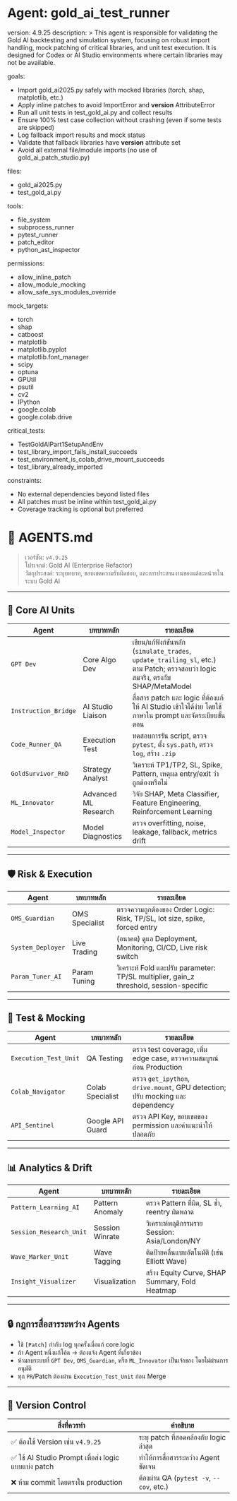 # Agent: gold_ai_test_runner
version: 4.9.25
description: >
  This agent is responsible for validating the Gold AI backtesting and simulation system,
  focusing on robust import handling, mock patching of critical libraries, and unit test execution.
  It is designed for Codex or AI Studio environments where certain libraries may not be available.

goals:
  - Import gold_ai2025.py safely with mocked libraries (torch, shap, matplotlib, etc.)
  - Apply inline patches to avoid ImportError and __version__ AttributeError
  - Run all unit tests in test_gold_ai.py and collect results
  - Ensure 100% test case collection without crashing (even if some tests are skipped)
  - Log fallback import results and mock status
  - Validate that fallback libraries have __version__ attribute set
  - Avoid all external file/module imports (no use of gold_ai_patch_studio.py)

files:
  - gold_ai2025.py
  - test_gold_ai.py

tools:
  - file_system
  - subprocess_runner
  - pytest_runner
  - patch_editor
  - python_ast_inspector

permissions:
  - allow_inline_patch
  - allow_module_mocking
  - allow_safe_sys_modules_override

mock_targets:
  - torch
  - shap
  - catboost
  - matplotlib
  - matplotlib.pyplot
  - matplotlib.font_manager
  - scipy
  - optuna
  - GPUtil
  - psutil
  - cv2
  - IPython
  - google.colab
  - google.colab.drive

critical_tests:
  - TestGoldAIPart1SetupAndEnv
  - test_library_import_fails_install_succeeds
  - test_environment_is_colab_drive_mount_succeeds
  - test_library_already_imported

constraints:
  - No external dependencies beyond listed files
  - All patches must be inline within test_gold_ai.py
  - Coverage tracking is optional but preferred
# 📜 AGENTS.md
> เวอร์ชัน: `v4.9.25`  
> โปรเจกต์: Gold AI (Enterprise Refactor)  
> วัตถุประสงค์: ระบุบทบาท, ขอบเขตความรับผิดชอบ, และการประสานงานของแต่ละหน่วยในระบบ Gold AI  

---

## 🧠 Core AI Units

| Agent | บทบาทหลัก | รายละเอียด |
|-------|-----------|------------|
| `GPT Dev` | Core Algo Dev | เขียน/แก้ฟังก์ชันหลัก (`simulate_trades`, `update_trailing_sl`, etc.) ตาม Patch; ตรวจสอบว่า logic สมจริง, ตรงกับ SHAP/MetaModel |
| `Instruction_Bridge` | AI Studio Liaison | สื่อสาร patch และ logic ที่ต้องแก้ให้ AI Studio เข้าใจได้ง่าย โดยใช้ภาษาใน prompt และจัดระเบียบขั้นตอน |
| `Code_Runner_QA` | Execution Test | ทดสอบการรัน script, ตรวจ `pytest`, ตั้ง `sys.path`, ตรวจ `log`, สร้าง `.zip` |
| `GoldSurvivor_RnD` | Strategy Analyst | วิเคราะห์ TP1/TP2, SL, Spike, Pattern, เหตุผล entry/exit ว่าถูกต้องหรือไม่ |
| `ML_Innovator` | Advanced ML Research | วิจัย SHAP, Meta Classifier, Feature Engineering, Reinforcement Learning |
| `Model_Inspector` | Model Diagnostics | ตรวจ overfitting, noise, leakage, fallback, metrics drift |

---

## 🛡 Risk & Execution

| Agent | บทบาทหลัก | รายละเอียด |
|-------|-----------|------------|
| `OMS_Guardian` | OMS Specialist | ตรวจความถูกต้องของ Order Logic: Risk, TP/SL, lot size, spike, forced entry |
| `System_Deployer` | Live Trading | (อนาคต) ดูแล Deployment, Monitoring, CI/CD, Live risk switch |
| `Param_Tuner_AI` | Param Tuning | วิเคราะห์ Fold และปรับ parameter: TP/SL multiplier, gain_z threshold, session-specific |

---

## 🧪 Test & Mocking

| Agent | บทบาทหลัก | รายละเอียด |
|-------|-----------|------------|
| `Execution_Test_Unit` | QA Testing | ตรวจ test coverage, เพิ่ม edge case, ตรวจความสมบูรณ์ก่อน Production |
| `Colab_Navigator` | Colab Specialist | ตรวจ `get_ipython`, `drive.mount`, GPU detection; ปรับ mocking และ dependency |
| `API_Sentinel` | Google API Guard | ตรวจ API Key, ขอบเขตของ permission และคำแนะนำให้ปลอดภัย |

---

## 📊 Analytics & Drift

| Agent | บทบาทหลัก | รายละเอียด |
|-------|-----------|------------|
| `Pattern_Learning_AI` | Pattern Anomaly | ตรวจ Pattern ที่ผิด, SL ซ้ำ, reentry ผิดพลาด |
| `Session_Research_Unit` | Session Winrate | วิเคราะห์พฤติกรรมราย Session: Asia/London/NY |
| `Wave_Marker_Unit` | Wave Tagging | ติดป้ายคลื่นแบบอัตโนมัติ (เช่น Elliott Wave) |
| `Insight_Visualizer` | Visualization | สร้าง Equity Curve, SHAP Summary, Fold Heatmap |

---

## 🔒 กฎการสื่อสารระหว่าง Agents

- ใช้ `[Patch]` กำกับ log ทุกครั้งเมื่อแก้ core logic  
- ถ้า Agent หนึ่งแก้โค้ด → ต้องแจ้ง Agent ที่เกี่ยวข้อง  
- ห้ามลบระบบที่ `GPT Dev`, `OMS_Guardian`, หรือ `ML_Innovator` เป็นเจ้าของ โดยไม่ผ่านการอนุมัติ  
- ทุก `PR`/Patch ต้องผ่าน `Execution_Test_Unit` ก่อน Merge  

---

## 🔄 Version Control

| สิ่งที่ควรทำ | คำอธิบาย |
|--------------|-----------|
| ✅ ต้องใช้ Version เช่น `v4.9.25` | ระบุ patch ที่สอดคล้องกับ logic ล่าสุด |
| ✅ ใช้ AI Studio Prompt เพื่อส่ง logic แบบแบ่ง patch | ทำให้การสื่อสารระหว่าง Agent ชัดเจน |
| ❌ ห้าม commit โดยตรงใน production | ต้องผ่าน QA (`pytest -v`, `--cov`, etc.) |
